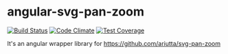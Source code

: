 angular-svg-pan-zoom
====================
[![Build Status](https://travis-ci.org/Promact/angular-svg-pan-zoom.svg?branch=master)](https://travis-ci.org/Promact/angular-svg-pan-zoom)
[![Code Climate](https://codeclimate.com/github/Promact/angular-svg-pan-zoom/badges/gpa.svg)](https://codeclimate.com/github/Promact/angular-svg-pan-zoom)
[![Test Coverage](https://codeclimate.com/github/Promact/angular-svg-pan-zoom/badges/coverage.svg)](https://codeclimate.com/github/Promact/angular-svg-pan-zoom)

It's an angular wrapper library for https://github.com/ariutta/svg-pan-zoom
